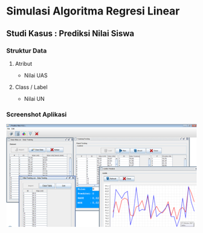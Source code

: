 # Simulasi Algoritma Regresi Linear

## Studi Kasus : Prediksi Nilai Siswa

### Struktur Data

1. Atribut
   * Nilai UAS
   
2. Class / Label
   * Nilai UN   


### Screenshot Aplikasi

![Tampilan aplikasi](/img/screenshot.png)
